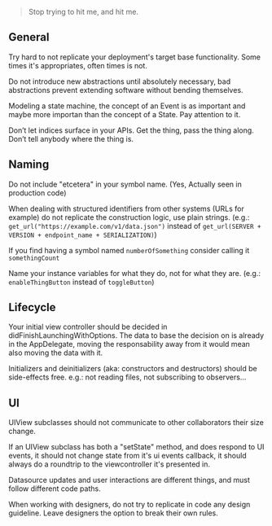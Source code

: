 > Stop trying to hit me, and hit me.

General
-------

Try hard to not replicate your deployment's target base functionality. Some times it's appropriates, often times is not.

Do not introduce new abstractions until absolutely necessary, bad abstractions prevent extending software without bending themselves.

Modeling a state machine, the concept of an Event is as important and maybe more importan than the concept of a State. Pay attention to it.

Don’t let indices surface in your APIs. Get the thing, pass the thing along. Don’t tell anybody where the thing is.

Naming
------

Do not include "etcetera" in your symbol name. (Yes, Actually seen in production code)

When dealing with structured identifiers from other systems (URLs for example) do not replicate the construction logic, use plain strings. (e.g.: `get_url("https://example.com/v1/data.json")` instead of `get_url(SERVER + VERSION + endpoint_name + SERIALIZATION)`)

If you find having a symbol named `numberOfSomething` consider calling it `somethingCount`

Name your instance variables for what they do, not for what they are. (e.g.: `enableThingButton` instead of `toggleButton`)

Lifecycle
---------

Your initial view controller should be decided in didFinishLaunchingWithOptions. The data to base the decision on is already in the AppDelegate, moving the responsability away from it would mean also moving the data with it.

Initializers and deinitializers (aka: constructors and destructors) should be side-effects free. e.g.: not reading files, not subscribing to observers...

UI
--

UIView subclasses should not communicate to other collaborators their size change.

If an UIView subclass has both a "setState" method, and does respond to UI events, it should not change state from it's ui events callback, it should always do a roundtrip to the viewcontroller it's presented in.

Datasource updates and user interactions are different things, and must follow different code paths.

When working with designers, do not try to replicate in code any design guideline. Leave designers the option to break their own rules.
